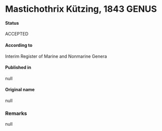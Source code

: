 # Mastichothrix Kützing, 1843 GENUS

#### Status
ACCEPTED

#### According to
Interim Register of Marine and Nonmarine Genera

#### Published in
null

#### Original name
null

### Remarks
null